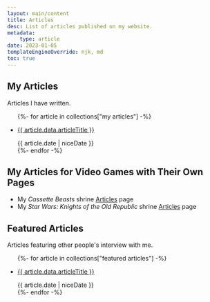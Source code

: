 ```yaml
---
layout: main/content
title: Articles
desc: List of articles published on my website.
metadata:
    type: article
date: 2023-01-05
templateEngineOverride: njk, md
toc: true
---
```


## My Articles
Articles I have written.
<ul class="content-list">
    {%- for article in collections["my articles"] -%}
        <li>
            <p><a href="{{ article.url }}">{{ article.data.articleTitle }}</a></p>
            <time>{{ article.date | niceDate }}</time>
        </li>
    {%- endfor -%}
</ul>

## My Articles for Video Games with Their Own Pages
<ul class="content-list">
    <li>My <cite>Cassette Beasts</cite> shrine <a href="/shrines/cassettebeasts/articles/">Articles</a> page</li>
    <li>My <cite>Star Wars: Knights of the Old Republic</cite> shrine <a href="/shrines/starwarskotor/articles/">Articles</a> page</li>
</ul>

## Featured Articles
Articles featuring other people's interview with me.
<ul class="content-list">
    {%- for article in collections["featured articles"] -%}
        <li>
            <p><a href="{{ article.url }}">{{ article.data.articleTitle }}</a></p>
            <time>{{ article.date | niceDate }}</time>
        </li>
    {%- endfor -%}
</ul>
